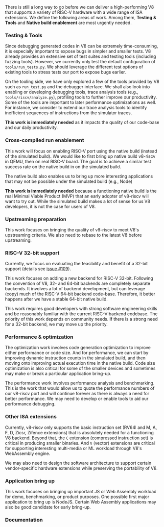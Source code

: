 There is still a long way to go before we can deliver a high-performing V8 that supports a variety of RISC-V hardware with a wide range of ISA extensions. We define the following areas of work. Among them, **Testing & Tools** and **Native build enablement** are most urgently needed.

### Testing & Tools

Since debugging generated codes in V8 can be extremely time-consuming, it is especially important to expose bugs in simpler and smaller tests. V8 already provides an extensive set of test suites and testing tools (including fuzzing tools). However, we currently only test the default configuration of `tools/run_tests.py`. We should leverage the different test options of existing tools to stress tests our port to expose bugs earlier. 

On the tooling side, we have only explored a few of the tools provided by V8 such as `run_test.py` and the debugger interface. We shall also look into enabling or developing debugging tools, trace analysis tools (e.g., `tools/riscv/analyze.py`), profiling tools to further improve our productivity. Some of the tools are important to later performance optimizations as well. For instance, we consider to extend our trace analysis tools to identify inefficient sequences of instructions from the simulator traces. 

**This work is immediately needed** as it impacts the quality of our code-base and our daily productivity.

### Cross-compiled run enablement

This work will focus on enabling RISC-V port using the native build (instead of the simulated build). We would like to first bring up native build v8-riscv in QEMU, then on real RISC-V board. The goal is to achieve a similar test success rate on the native build in on the simulated build.

The native build also enables us to bring up more interesting applications that may not be possible under the simulated build (e.g., Node)

**This work is immediately needed** because a functioning native build is the real Minimal Viable Product (MVP) that an early adopter of v8-riscv will want to try out. While the simulated build makes a lot of sense for us V8 developers, it is not the case for users of V8.

### Upstreaming preparation

This work focuses on bringing the quality of v8-riscv to meet V8's upstreaming criteria. We also need to rebase to the latest V8 before upstreaming.

### RISC-V 32-bit support

Currently, we focus on evaluating the feasibility and benefit of a 32-bit support (details see [issue #109](https://github.com/riscv/v8/issues/109)).

This work focuses on adding a new backend for RISC-V 32-bit. Following the convention of V8, 32- and 64-bit backends are completely separate backends. It involves a lot of backend development, but can leverage (copy) much of the RISC-V 64-bit backend code-base. Therefore, it better happens after we have a stable 64-bit native build. 

This work requires good developers with strong software engineering skills and be reasonably familiar with the current RISC-V backend codebase. The priority of this work depends on community needs. If there is a strong need for a 32-bit backend, we may move up the priority. 

### Performance & optimization

The optimization work involves code generation optimization to improve either performance or code size. And for performance, we can start by improving dynamic instruction counts in the simulated build, and then moving onto improving actual execution time in the native build. Code size optimization is also critical for some of the smaller devices and sometimes may make or break a particular application bring-up.

The performance work involves performance analysis and benchmarking. This is the work that would allow us to quote the performance numbers of our v8-riscv port and will continue forever as there is always a need for better performance. We may need to develop or enable tools to aid our performance debugging.

### Other ISA extensions

Currently, v8-riscv only supports the basic instruction set (RV64I and M, A, F, D, Zicsr, Zifence extensions) that is absolutely needed for a functioning V8 backend. Beyond that, the `C` extension (compressed instruction set) is critical in producing smaller binaries. And `V` (vector) extensions are critical for supporting interesting multi-media or ML workload through V8's WebAssembly engine.

We may also need to design the software architecture to support certain vendor-specific hardware extensions while preserving the portability of V8.

### Application bring up

This work focuses on bringing up important JS or Web Assembly workload for demo, benchmarking, or product purposes. One possible first major application to bring up is NodeJS. Certain Web Assembly applications may also be good candidate for early bring-up.

### Documentation



